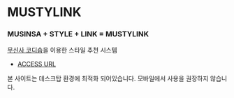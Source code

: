 # MUSTYLINK
### MUSINSA + STYLE + LINK = MUSTYLINK
[무신사 코디숍](https://www.musinsa.com/app/styles/lists)을 이용한 스타일 추천 시스템    
- [ACCESS URL](https://favorcat.github.io/MUSTYLINK/)

본 사이트는 데스크탑 환경에 최적화 되어있습니다. 모바일에서 사용을 권장하지 않습니다.
